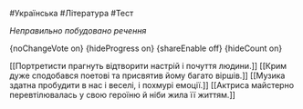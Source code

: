 #Українська #Література #Тест

*Неправильно побудовано речення*

{noChangeVote on}
{hideProgress on}
{shareEnable off}
{hideCount on}

[[Портретисти прагнуть відтворити настрій і почуття людини.]]
[[Крим дуже сподобався поетові та присвятив йому багато віршів.]]
[[Музика здатна пробудити в нас і веселі, і похмурі емоції.]]
[[Актриса майстерно перевтілювалась у свою героїню й ніби жила її життям.]]
